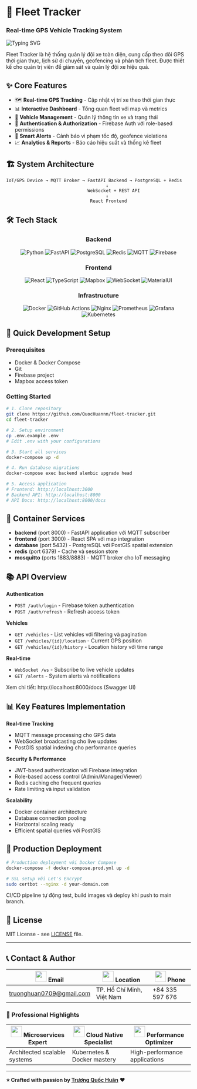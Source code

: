 # 🚚 Fleet Tracker

### Real-time GPS Vehicle Tracking System

![Typing SVG](https://readme-typing-svg.herokuapp.com?font=Fira+Code&pause=1000&color=3FB3D3&width=435&lines=Real-time+GPS+Vehicle+Tracking;Microservices+Architecture;Cloud+Native+Solution)

Fleet Tracker là hệ thống quản lý đội xe toàn diện, cung cấp theo dõi GPS thời gian thực, lịch sử di chuyển, geofencing và phân tích fleet. Được thiết kế cho quản trị viên để giám sát và quản lý đội xe hiệu quả.

## ✨ Core Features

- 🗺️ **Real-time GPS Tracking** - Cập nhật vị trí xe theo thời gian thực
- 📊 **Interactive Dashboard** - Tổng quan fleet với map và metrics
- 🚗 **Vehicle Management** - Quản lý thông tin xe và trạng thái  
- 🔐 **Authentication & Authorization** - Firebase Auth với role-based permissions
- 🚨 **Smart Alerts** - Cảnh báo vi phạm tốc độ, geofence violations
- 📈 **Analytics & Reports** - Báo cáo hiệu suất và thống kê fleet

## 🏗️ System Architecture

```
IoT/GPS Device → MQTT Broker → FastAPI Backend → PostgreSQL + Redis
                                      ↓
                               WebSocket + REST API  
                                      ↓
                                React Frontend
```

## 🛠️ Tech Stack

<div align="center">

### Backend
![Python](https://img.shields.io/badge/Python-3.11+-blue?style=for-the-badge&logo=python&logoColor=white)
![FastAPI](https://img.shields.io/badge/FastAPI-005571?style=for-the-badge&logo=fastapi)
![PostgreSQL](https://img.shields.io/badge/PostgreSQL-14+-316192?style=for-the-badge&logo=postgresql&logoColor=white)
![Redis](https://img.shields.io/badge/Redis-6+-DC382D?style=for-the-badge&logo=redis&logoColor=white)
![MQTT](https://img.shields.io/badge/MQTT-Mosquitto-brightgreen?style=for-the-badge)
![Firebase](https://img.shields.io/badge/Firebase-Authentication-FFCA28?style=for-the-badge&logo=firebase&logoColor=black)

### Frontend
![React](https://img.shields.io/badge/React-18+-61DAFB?style=for-the-badge&logo=react&logoColor=black)
![TypeScript](https://img.shields.io/badge/TypeScript-007ACC?style=for-the-badge&logo=typescript&logoColor=white)
![Mapbox](https://img.shields.io/badge/Mapbox-000000?style=for-the-badge&logo=mapbox&logoColor=white)
![WebSocket](https://img.shields.io/badge/WebSocket-Client-4A90E2?style=for-the-badge)
![MaterialUI](https://img.shields.io/badge/Material--UI-0081CB?style=for-the-badge&logo=material-ui&logoColor=white)

### Infrastructure
![Docker](https://img.shields.io/badge/Docker-2CA5E0?style=for-the-badge&logo=docker&logoColor=white)
![GitHub Actions](https://img.shields.io/badge/GitHub_Actions-2088FF?style=for-the-badge&logo=github-actions&logoColor=white)
![Nginx](https://img.shields.io/badge/Nginx-009639?style=for-the-badge&logo=nginx&logoColor=white)
![Prometheus](https://img.shields.io/badge/Prometheus-E6522C?style=for-the-badge&logo=prometheus&logoColor=white)
![Grafana](https://img.shields.io/badge/Grafana-F46800?style=for-the-badge&logo=grafana&logoColor=white)
![Kubernetes](https://img.shields.io/badge/Kubernetes-326CE5?style=for-the-badge&logo=kubernetes&logoColor=white)

</div>

## 🚀 Quick Development Setup

### Prerequisites
- Docker & Docker Compose
- Git
- Firebase project
- Mapbox access token

### Getting Started
```bash
# 1. Clone repository
git clone https://github.com/QuocHuannn/fleet-tracker.git
cd fleet-tracker

# 2. Setup environment
cp .env.example .env
# Edit .env with your configurations

# 3. Start all services
docker-compose up -d

# 4. Run database migrations  
docker-compose exec backend alembic upgrade head

# 5. Access application
# Frontend: http://localhost:3000
# Backend API: http://localhost:8000
# API Docs: http://localhost:8000/docs
```

## 🐳 Container Services

- **backend** (port 8000) - FastAPI application với MQTT subscriber
- **frontend** (port 3000) - React SPA với map integration
- **database** (port 5432) - PostgreSQL với PostGIS spatial extension
- **redis** (port 6379) - Cache và session store
- **mosquitto** (ports 1883/8883) - MQTT broker cho IoT messaging

## 📚 API Overview

**Authentication**
- `POST /auth/login` - Firebase token authentication
- `POST /auth/refresh` - Refresh access token

**Vehicles**  
- `GET /vehicles` - List vehicles với filtering và pagination
- `GET /vehicles/{id}/location` - Current GPS position
- `GET /vehicles/{id}/history` - Location history với time range

**Real-time**
- `WebSocket /ws` - Subscribe to live vehicle updates
- `GET /alerts` - System alerts và notifications

Xem chi tiết: http://localhost:8000/docs (Swagger UI)

## 📊 Key Features Implementation

**Real-time Tracking**
- MQTT message processing cho GPS data
- WebSocket broadcasting cho live updates
- PostGIS spatial indexing cho performance queries

**Security & Performance**
- JWT-based authentication với Firebase integration
- Role-based access control (Admin/Manager/Viewer)
- Redis caching cho frequent queries
- Rate limiting và input validation

**Scalability**
- Docker container architecture
- Database connection pooling
- Horizontal scaling ready
- Efficient spatial queries với PostGIS

## 🚀 Production Deployment

```bash
# Production deployment với Docker Compose
docker-compose -f docker-compose.prod.yml up -d

# SSL setup với Let's Encrypt
sudo certbot --nginx -d your-domain.com
```

CI/CD pipeline tự động test, build images và deploy khi push to main branch.

## 📄 License

MIT License - see [LICENSE](LICENSE) file.

---

## 📞 Contact & Author

| <img src="https://media.giphy.com/media/MeJgB3yMwRILY5YDKR/giphy.gif" width="30"> **Email** | <img src="https://media.giphy.com/media/Q7LHmoFwVP6Yc3lU8r/giphy.gif" width="30"> **Location** | <img src="https://media.giphy.com/media/WUlplcMpOCEmTGBtBW/giphy.gif" width="30"> **Phone** |
| --------------------------------------------------------------------------------------- | ------------------------------------------------------------------------------------ | ---------------------------------------------------------------------------------------- |
| [truonghuan0709@gmail.com](mailto:truonghuan0709@gmail.com) | TP. Hồ Chí Minh, Việt Nam | +84 335 597 676 |

### 🚀 Professional Highlights

| <img src="https://media.giphy.com/media/SWoSkN6DxTszqIKEqv/giphy.gif" width="30"> **Microservices Expert** | <img src="https://media.giphy.com/media/kHkDbKpH8PFe8OnxrM/giphy.gif" width="30"> **Cloud Native Specialist** | <img src="https://media.giphy.com/media/VgGthkhUvGgOit75Y9i/giphy.gif" width="30"> **Performance Optimizer** |
| ----------------------------------------------------------------------------------------------- | -------------------------------------------------------------------------------------------------- | -------------------------------------------------------------------------------------------------- |
| Architected scalable systems | Kubernetes & Docker mastery | High-performance applications |

---

**⭐ Crafted with passion by [Trương Quốc Huân](https://github.com/QuocHuannn)** ❤️
